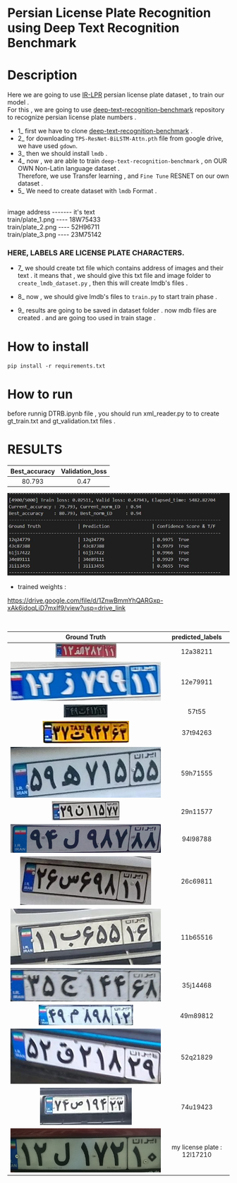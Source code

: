 # Persian License Plate Recognition using Deep Text Recognition Benchmark

# Description 
Here we are going to use [IR-LPR](https://github.com/mut-deep/IR-LPR) persian license plate dataset , to train our model . <br/>
For this , we are going to use [deep-text-recognition-benchmark](https://github.com/clovaai/deep-text-recognition-benchmark/tree/master) repository to recognize persian license plate numbers . 

+ 1_ first we have to clone [deep-text-recognition-benchmark](https://github.com/clovaai/deep-text-recognition-benchmark/tree/master) .
+ 2_ for downloading `TPS-ResNet-BiLSTM-Attn.pth` file from google drive, we have used  `gdown`.
+ 3_ then we should install `lmdb` .
+ 4_ now , we are able to train  `deep-text-recognition-benchmark` , on OUR OWN Non-Latin language dataset . <br/>
Therefore, we use Transfer learning , and `Fine Tune` RESNET on our own dataset . 
+ 5_ We need to create dataset with `lmdb` Format . 
<br/>
image address  -------  it's text <br/>
train/plate_1.png ----  18W75433 <br/>
train/plate_2.png ----  52H96711 <br/>
train/plate_3.png ----  23M75142 <br/>

### **HERE, LABELS ARE LICENSE PLATE CHARACTERS**.


+ 7_ we should create txt file which contains address of images and their text . it means that , we should give this txt file and  image folder to `create_lmdb_dataset.py` , then this will create lmdb's files . 
+ 8_ now , we should give lmdb's files to `train.py` to start train phase . 

+ 9_ results are going to be saved in dataset folder .
now mdb files are created . and are going too used in train stage .

# How to install 
```
pip install -r requirements.txt
```
# How to run 
before runnig DTRB.ipynb file , you should run xml_reader.py to to create gt_train.txt and gt_validation.txt files .

# RESULTS 

  | Best_accuracy | Validation_loss |
  | :---: | :---: |
  | 80.793 |  0.47 |

  ![](assets\res5.jpg)
<br/>

 + trained weights :

https://drive.google.com/file/d/1ZnwBmmYhQARGxp-xAk6jdoqLiD7mxIf9/view?usp=drive_link


<br/>

|                Ground Truth                 | predicted_labels |
|:-------------------------------------:| :-------------------------------------:| 
| ![](assets/test_images/00052.jpg "1") | 12a38211 |
| ![](assets/test_images/00361.jpg "1") | 12e79911 |
| ![](assets/test_images/00808.jpg "1") | 57t55 |
| ![](assets/test_images/00888.jpg "1") | 37t94263 |
| ![](assets/test_images/03402.jpg "1") | 59h71555 |
| ![](assets/test_images/05808.jpg "1") | 29n11577 | 
| ![](assets/test_images/08127.jpg "1") | 94l98788 | 
| ![](assets/test_images/10739.jpg "1") | 26c69811 | 
| ![](assets/test_images/17965.jpg "1") | 11b65516 | 
| ![](assets/test_images/15471.jpg "1") | 35j14468 | 
| ![](assets/test_images/20092.jpg "1") | 49m89812 | 
| ![](assets/test_images/20917.jpg "1") | 52q21829 | 
| ![](assets/test_images/24836.jpg "1") | 74u19423 | 
| ![](assets/test_images/IMG_20231128_225637.jpg "1") | my license plate : 12l17210 | 
